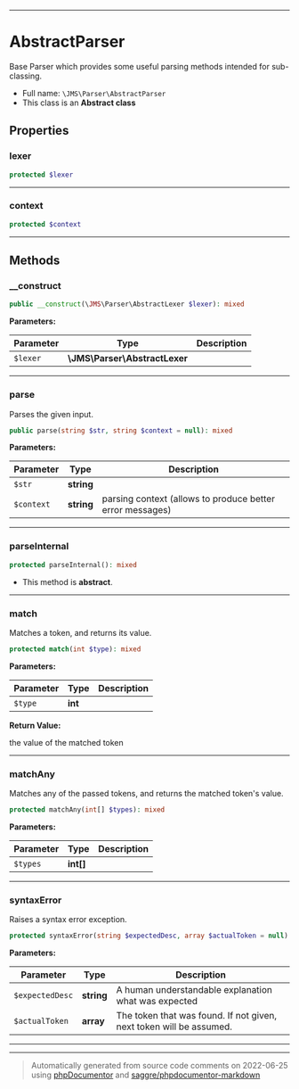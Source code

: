 ***

# AbstractParser

Base Parser which provides some useful parsing methods intended for sub-classing.



* Full name: `\JMS\Parser\AbstractParser`
* This class is an **Abstract class**



## Properties


### lexer



```php
protected $lexer
```






***

### context



```php
protected $context
```






***

## Methods


### __construct



```php
public __construct(\JMS\Parser\AbstractLexer $lexer): mixed
```








**Parameters:**

| Parameter | Type | Description |
|-----------|------|-------------|
| `$lexer` | **\JMS\Parser\AbstractLexer** |  |




***

### parse

Parses the given input.

```php
public parse(string $str, string $context = null): mixed
```








**Parameters:**

| Parameter | Type | Description |
|-----------|------|-------------|
| `$str` | **string** |  |
| `$context` | **string** | parsing context (allows to produce better error messages) |




***

### parseInternal



```php
protected parseInternal(): mixed
```




* This method is **abstract**.






***

### match

Matches a token, and returns its value.

```php
protected match(int $type): mixed
```








**Parameters:**

| Parameter | Type | Description |
|-----------|------|-------------|
| `$type` | **int** |  |


**Return Value:**

the value of the matched token



***

### matchAny

Matches any of the passed tokens, and returns the matched token's value.

```php
protected matchAny(int[] $types): mixed
```








**Parameters:**

| Parameter | Type | Description |
|-----------|------|-------------|
| `$types` | **int[]** |  |




***

### syntaxError

Raises a syntax error exception.

```php
protected syntaxError(string $expectedDesc, array $actualToken = null): mixed
```








**Parameters:**

| Parameter | Type | Description |
|-----------|------|-------------|
| `$expectedDesc` | **string** | A human understandable explanation what was expected |
| `$actualToken` | **array** | The token that was found. If not given, next token will be assumed. |




***


***
> Automatically generated from source code comments on 2022-06-25 using [phpDocumentor](http://www.phpdoc.org/) and [saggre/phpdocumentor-markdown](https://github.com/Saggre/phpDocumentor-markdown)
